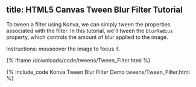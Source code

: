 title: HTML5 Canvas Tween Blur Filter Tutorial
---

To tween a filter using Konva, we can simply tween the properties associated with the filter.
In this tutorial, we'll tween the `blurRadius` property, which controls the amount of blur applied to the image.

Instructions: mouseover the image to focus it.

{% iframe /downloads/code/tweens/Tween_Filter.html %}

{% include_code Konva Tween Blur Filter Demo tweens/Tween_Filter.html %}
